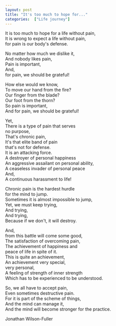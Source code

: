 ```yaml
---
layout: post
title: "It's too much to hope for..."
categories:  ["Life journey"]
---
```


It is too much to hope for a life without pain,<br />
It is wrong to expect a life without pain,<br />
for pain is our body's defense.<br />

No matter how much we dislike it,<br />
And nobody likes pain,<br />
Pain is important,<br />
And,<br />
for pain, we should be grateful!<br />

<!-- more -->
How else would we know,<br />
To move our hand from the fire?<br />
Our finger from the blade?<br />
Our foot from the thorn?<br />
So pain is important,<br />
And for pain, we should be grateful!<br />

Yet,<br />
There is a type of pain that serves<br />
no purpose,<br />
That's chronic pain,<br />
It's that elite band of pain<br />
that's not for defense.<br />
It is an attacking force.<br />
A destroyer of personal happiness<br />
An aggressive assailant on personal ability,<br />
A ceaseless invader of personal peace<br />
And,<br />
A continuous harassment to life!<br />

Chronic pain is the hardest hurdle<br />
for the mind to jump.<br />
Sometimes it is almost impossible to jump,<br />
Yet, we must keep trying,<br />
And trying,<br />
And trying,<br />
Because if we don't, it will destroy.<br />

And,<br />
from this battle will come some good,<br />
The satisfaction of overcoming pain,<br />
The achievement of happiness and<br />
peace of life in spite of it.<br />
This is quite an achievement,<br />
An achievement very special,<br />
very personal,<br />
A feeling of strength of inner strength<br />
Which has to be experienced to be understood.<br />

So, we all have to accept pain,<br />
Even sometimes destructive pain.<br />
For it is part of the scheme of things,<br />
And the mind can manage it,<br />
And the mind will become stronger for the practice.<br />

Jonathan Wilson-Fuller
